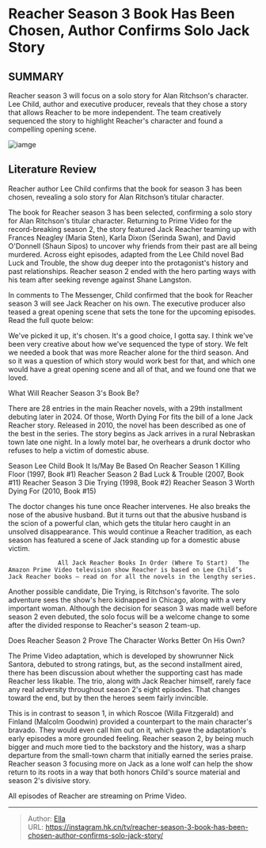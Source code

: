 # Reacher Season 3 Book Has Been Chosen, Author Confirms Solo Jack Story


## SUMMARY 



  Reacher season 3 will focus on a solo story for Alan Ritchson&#39;s character.   Lee Child, author and executive producer, reveals that they chose a story that allows Reacher to be more independent.   The team creatively sequenced the story to highlight Reacher&#39;s character and found a compelling opening scene.  

![iamge](https://static1.srcdn.com/wordpress/wp-content/uploads/2024/01/alan-ritchson-as-jack-reacher-in-reacher-season-2-episode-8.jpg)

## Literature Review

Reacher author Lee Child confirms that the book for season 3 has been chosen, revealing a solo story for Alan Ritchson’s titular character.




The book for Reacher season 3 has been selected, confirming a solo story for Alan Ritchson&#39;s titular character. Returning to Prime Video for the record-breaking season 2, the story featured Jack Reacher teaming up with Frances Neagley (Maria Sten), Karla Dixon (Serinda Swan), and David O&#39;Donnell (Shaun Sipos) to uncover why friends from their past are all being murdered. Across eight episodes, adapted from the Lee Child novel Bad Luck and Trouble, the show dug deeper into the protagonist&#39;s history and past relationships. Reacher season 2 ended with the hero parting ways with his team after seeking revenge against Shane Langston.




In comments to The Messenger, Child confirmed that the book for Reacher season 3 will see Jack Reacher on his own. The executive producer also teased a great opening scene that sets the tone for the upcoming episodes. Read the full quote below:


We&#39;ve picked it up, it&#39;s chosen. It&#39;s a good choice, I gotta say. I think we&#39;ve been very creative about how we&#39;ve sequenced the type of story.
We felt we needed a book that was more Reacher alone for the third season. And so it was a question of which story would work best for that, and which one would have a great opening scene and all of that, and we found one that we loved.



 What Will Reacher Season 3&#39;s Book Be? 
          

There are 28 entries in the main Reacher novels, with a 29th installment debuting later in 2024. Of those, Worth Dying For fits the bill of a lone Jack Reacher story. Released in 2010, the novel has been described as one of the best in the series. The story begins as Jack arrives in a rural Nebraskan town late one night. In a lowly motel bar, he overhears a drunk doctor who refuses to help a victim of domestic abuse.




 Season  Lee Child Book It Is/May Be Based On   Reacher Season 1  Killing Floor (1997, Book #1)   Reacher Season 2  Bad Luck &amp; Trouble (2007, Book #11)   Reacher Season 3  Die Trying (1998, Book #2)   Reacher Season 3  Worth Dying For (2010, Book #15)   



The doctor changes his tune once Reacher intervenes. He also breaks the nose of the abusive husband. But it turns out that the abusive husband is the scion of a powerful clan, which gets the titular hero caught in an unsolved disappearance. This would continue a Reacher tradition, as each season has featured a scene of Jack standing up for a domestic abuse victim.

                  All Jack Reacher Books In Order (Where To Start)   The Amazon Prime Video television show Reacher is based on Lee Child’s Jack Reacher books – read on for all the novels in the lengthy series.   




 Another possible candidate, Die Trying, is Ritchson&#39;s favorite. The solo adventure sees the show&#39;s hero kidnapped in Chicago, along with a very important woman. Although the decision for season 3 was made well before season 2 even debuted, the solo focus will be a welcome change to some after the divided response to Reacher&#39;s season 2 team-up.



 Does Reacher Season 2 Prove The Character Works Better On His Own? 
          

The Prime Video adaptation, which is developed by showrunner Nick Santora, debuted to strong ratings, but, as the second installment aired, there has been discussion about whether the supporting cast has made Reacher less likable. The trio, along with Jack Reacher himself, rarely face any real adversity throughout season 2&#39;s eight episodes. That changes toward the end, but by then the heroes seem fairly invincible.




This is in contrast to season 1, in which Roscoe (Willa Fitzgerald) and Finland (Malcolm Goodwin) provided a counterpart to the main character&#39;s bravado. They would even call him out on it, which gave the adaptation&#39;s early episodes a more grounded feeling. Reacher season 2, by being much bigger and much more tied to the backstory and the history, was a sharp departure from the small-town charm that initially earned the series praise. Reacher season 3 focusing more on Jack as a lone wolf can help the show return to its roots in a way that both honors Child&#39;s source material and season 2&#39;s divisive story. 



All episodes of Reacher are streaming on Prime Video.




 

---

> Author: [Ella](https://instagram.hk.cn/)  
> URL: https://instagram.hk.cn/tv/reacher-season-3-book-has-been-chosen-author-confirms-solo-jack-story/  

